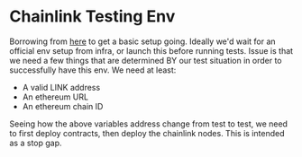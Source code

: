 # Chainlink Testing Env

Borrowing from [here](https://github.com/smartcontractkit/chainlink-smoke-tests) to get a basic setup going.
Ideally we'd wait for an official env setup from infra, or launch this before running tests. Issue is that we need a few
things that are determined BY our test situation in order to successfully have this env. We need at least:

* A valid LINK address
* An ethereum URL
* An ethereum chain ID

Seeing how the above variables address change from test to test, we need to first deploy contracts, then deploy the 
chainlink nodes. This is intended as a stop gap.
